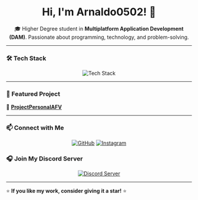 <h1 align="center">Hi, I'm Arnaldo0502! 👋</h1>

<p align="center">
  🎓 Higher Degree student in <strong>Multiplatform Application Development (DAM)</strong>.  
  Passionate about programming, technology, and problem-solving.  
</p>

---

### 🛠 Tech Stack  
<p align="center">
  <img src="https://skillicons.dev/icons?i=java,html,css,js,mysql,vscode,linux" alt="Tech Stack" />
</p>

---

### 🚀 Featured Project  
🔗 **[ProjectPersonalAFV](https://github.com/Arnaldo0502/ProjectPersonalAFV)**  

---

### 📫 Connect with Me  
<p align="center">
  <a href="https://github.com/Arnaldo0502"><img src="https://img.shields.io/badge/GitHub-181717?style=for-the-badge&logo=github&logoColor=white" alt="GitHub" /></a>
  <a href="https://www.instagram.com/arnau_fivi_/"><img src="https://img.shields.io/badge/Instagram-E4405F?style=for-the-badge&logo=instagram&logoColor=white" alt="Instagram" /></a>
</p>

### 🎧 Join My Discord Server  
<p align="center">
    <a href="https://discord.gg/U7yHAQVwDa" target="_blank"><img src="https://img.shields.io/badge/Join%20My%20Server-5865F2?style=for-the-badge&logo=discord&logoColor=white" alt="Discord Server" /></a>
</p>




---

⭐ **If you like my work, consider giving it a star!** ⭐  
